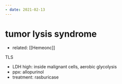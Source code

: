 ```yaml
---
- date: 2021-02-13
---
```


# tumor lysis syndrome

- related: [[Hemeonc]]

TLS

- LDH high: inside malignant cells, aerobic glycolysis
- ppx: allopurinol
- treatment: rasburicase
